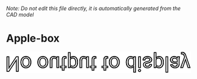 ###### Note: Do not edit this file directly, it is automatically generated from the CAD model

# Apple-box

![](/project.svg)



 

